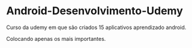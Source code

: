 # Android-Desenvolvimento-Udemy

Curso da udemy em que são criados 15 aplicativos aprendizado android.

Colocando apenas os mais importantes.
